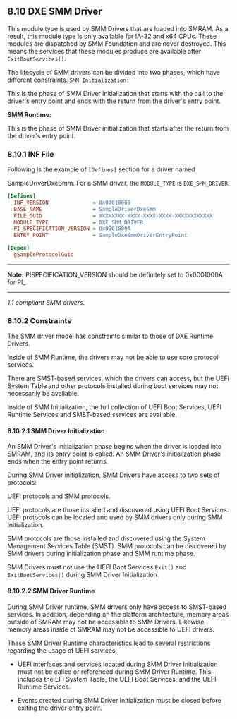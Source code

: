 <!--- @file
  8.10 DXE SMM Driver

  Copyright (c) 2010-2018, Intel Corporation. All rights reserved.<BR>

  Redistribution and use in source (original document form) and 'compiled'
  forms (converted to PDF, epub, HTML and other formats) with or without
  modification, are permitted provided that the following conditions are met:

  1) Redistributions of source code (original document form) must retain the
     above copyright notice, this list of conditions and the following
     disclaimer as the first lines of this file unmodified.

  2) Redistributions in compiled form (transformed to other DTDs, converted to
     PDF, epub, HTML and other formats) must reproduce the above copyright
     notice, this list of conditions and the following disclaimer in the
     documentation and/or other materials provided with the distribution.

  THIS DOCUMENTATION IS PROVIDED BY TIANOCORE PROJECT "AS IS" AND ANY EXPRESS OR
  IMPLIED WARRANTIES, INCLUDING, BUT NOT LIMITED TO, THE IMPLIED WARRANTIES OF
  MERCHANTABILITY AND FITNESS FOR A PARTICULAR PURPOSE ARE DISCLAIMED. IN NO
  EVENT SHALL TIANOCORE PROJECT  BE LIABLE FOR ANY DIRECT, INDIRECT, INCIDENTAL,
  SPECIAL, EXEMPLARY, OR CONSEQUENTIAL DAMAGES (INCLUDING, BUT NOT LIMITED TO,
  PROCUREMENT OF SUBSTITUTE GOODS OR SERVICES; LOSS OF USE, DATA, OR PROFITS;
  OR BUSINESS INTERRUPTION) HOWEVER CAUSED AND ON ANY THEORY OF LIABILITY,
  WHETHER IN CONTRACT, STRICT LIABILITY, OR TORT (INCLUDING NEGLIGENCE OR
  OTHERWISE) ARISING IN ANY WAY OUT OF THE USE OF THIS DOCUMENTATION, EVEN IF
  ADVISED OF THE POSSIBILITY OF SUCH DAMAGE.

-->

## 8.10 DXE SMM Driver

This module type is used by SMM Drivers that are loaded into SMRAM. As a
result, this module type is only available for IA-32 and x64 CPUs. These
modules are dispatched by SMM Foundation and are never destroyed. This means
the services that these modules produce are available after
`ExitBootServices()`.

The lifecycle of SMM drivers can be divided into two phases, which have
different constraints. `SMM Initialization:`

This is the phase of SMM Driver initialization that starts with the call to the
driver's entry point and ends with the return from the driver's entry point.

**SMM Runtime:**

This is the phase of SMM Driver initialization that starts after the return
from the driver's entry point.

### 8.10.1 INF File

Following is the example of `[Defines]` section for a driver named

SampleDriverDxeSmm. For a SMM driver, the `MODULE_TYPE` is `DXE_SMM_DRIVER`.

```ini
[Defines]
  INF_VERSION              = 0x00010005
  BASE_NAME                = SampleDriverDxeSmm
  FILE_GUID                = XXXXXXXX-XXXX-XXXX-XXXX-XXXXXXXXXXXX
  MODULE_TYPE              = DXE_SMM_DRIVER
  PI_SPECIFICATION_VERSION = 0x0001000A
  ENTRY_POINT              = SampleDxeSmmDriverEntryPoint

[Depex]
  gSampleProtocolGuid
```

**********
**Note:** PISPECIFICATION_VERSION should be definitely set to 0x0001000A for PI_
**********

_1.1 compliant SMM drivers._

### 8.10.2 Constraints

The SMM driver model has constraints similar to those of DXE Runtime Drivers.

Inside of SMM Runtime, the drivers may not be able to use core protocol
services.

There are SMST-based services, which the drivers can access, but the UEFI
System Table and other protocols installed during boot services may not
necessarily be available.

Inside of SMM Initialization, the full collection of UEFI Boot Services, UEFI
Runtime Services and SMST-based services are available.

#### 8.10.2.1 SMM Driver Initialization

An SMM Driver's initialization phase begins when the driver is loaded into
SMRAM, and its entry point is called. An SMM Driver's initialization phase ends
when the entry point returns.

During SMM Driver initialization, SMM Drivers have access to two sets of
protocols:

UEFI protocols and SMM protocols.

UEFI protocols are those installed and discovered using UEFI Boot Services.
UEFI protocols can be located and used by SMM drivers only during SMM
Initialization.

SMM protocols are those installed and discovered using the System Management
Services Table (SMST). SMM protocols can be discovered by SMM drivers during
initialization phase and SMM runtime phase.

SMM Drivers must not use the UEFI Boot Services `Exit()` and
`ExitBootServices()` during SMM Driver Initialization.

#### 8.10.2.2 SMM Driver Runtime

During SMM Driver runtime, SMM drivers only have access to SMST-based services.
In addition, depending on the platform architecture, memory areas outside of
SMRAM may not be accessible to SMM Drivers. Likewise, memory areas inside of
SMRAM may not be accessible to UEFI drivers.

These SMM Driver Runtime characteristics lead to several restrictions regarding
the usage of UEFI services:

* UEFI interfaces and services located during SMM Driver Initialization must
  not be called or referenced during SMM Driver Runtime. This includes the EFI
  System Table, the UEFI Boot Services, and the UEFI Runtime Services.

* Events created during SMM Driver Initialization must be closed before exiting
  the driver entry point.
